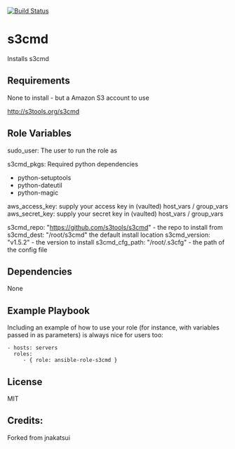 [![Build Status](https://travis-ci.org/jnakatsui/ansible-role-s3cmd.svg?branch=master)](https://travis-ci.org/jnakatsui/ansible-role-s3cmd)

s3cmd
=====
Installs s3cmd

Requirements
------------
None to install - but a Amazon S3 account to use

http://s3tools.org/s3cmd



Role Variables
--------------
sudo_user: The user to run the role as

s3cmd_pkgs: Required python dependencies
  - python-setuptools  
  - python-dateutil
  - python-magic

aws_access_key: supply your access key in (vaulted) host_vars / group_vars
aws_secret_key: supply your secret key in (vaulted) host_vars / group_vars

s3cmd_repo: "https://github.com/s3tools/s3cmd" - the repo to install from 
s3cmd_dest: "/root/s3cmd" the default install location 
s3cmd_version: "v1.5.2" - the version to install
s3cmd_cfg_path: "/root/.s3cfg" - the path of the config file


Dependencies
------------
None

Example Playbook
----------------

Including an example of how to use your role (for instance, with variables passed in as parameters) is always nice for users too:

    - hosts: servers
      roles:
         - { role: ansible-role-s3cmd }

License
-------
MIT

Credits:
--------
Forked from jnakatsui
